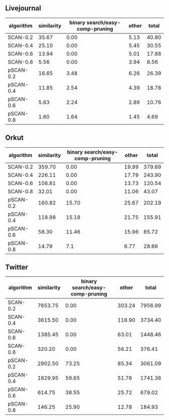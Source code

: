 ## Livejournal

algorithm | similarity | binary search/easy-comp-pruning | other | total
--- | --- | --- | --- | ---
SCAN-0.2   | 35.67 | 0.00  | 5.13  | 40.80
SCAN-0.4   | 25.10 | 0.00  | 5.45  | 30.55
SCAN-0.6   | 13.94 | 0.00  | 5.01  | 17.88
SCAN-0.8   | 5.56 | 0.00  | 3.94  | 8.56
pSCAN-0.2   | 16.65 | 3.48  | 6.26  | 26.39
pSCAN-0.4   | 11.85 | 2.54  | 4.39 | 18.78
pSCAN-0.6   | 5.63 | 2.24  | 2.89 | 10.76
pSCAN-0.8   | 1.60 | 1.64 | 1.45  | 4.69

## Orkut

algorithm | similarity | binary search/easy-comp-pruning | other | total
--- | --- | --- | --- | ---
SCAN-0.2   | 359.70 | 0.00  | 19.99  | 379.69
SCAN-0.4   | 226.11 | 0.00  | 17.79  | 243.90
SCAN-0.6   | 106.81 | 0.00  | 13.73  | 120.54
SCAN-0.8   | 32.01  | 0.00  | 11.06  | 43.07
pSCAN-0.2  | 160.82 | 15.70 | 25.67  | 202.19
pSCAN-0.4  | 118.98 | 15.18 | 21.75  | 155.91
pSCAN-0.6  | 58.30  | 11.46 | 15.96  | 85.72
pSCAN-0.8  | 14.79  |  7.1 |  6.77 | 28.66

## Twitter

algorithm | similarity | binary search/easy-comp-pruning | other | total
--- | --- | --- | --- | ---
SCAN-0.2   | 7653.75 | 0.00  | 303.24  | 7956.99
SCAN-0.4   | 3615.50 | 0.00  | 118.90  | 3734.40
SCAN-0.6   | 1385.45 | 0.00  | 63.01  | 1448.46
SCAN-0.8   | 320.20  | 0.00  | 56.21  | 376.41
pSCAN-0.2   | 2902.50 | 73.25 | 85.34  | 3061.09
pSCAN-0.4   | 1629.95 | 59.65  | 51.76  | 1741.36
pSCAN-0.6   | 614.75 | 38.55  | 25.72  | 679.02
pSCAN-0.8   | 146.25 | 25.90  | 12.78  | 184.93
